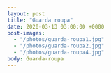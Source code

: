 ```yaml
---
layout: post
title: "Guarda roupa"
date: 2020-03-13 03:00:00 +0000
post-images:
  - "/photos/guarda-roupa1.jpg"
  - "/photos/guarda-roupa2.jpg"
  - "/photos/guarda-roupa4.jpg"
body: Guarda-roupa
---
```

